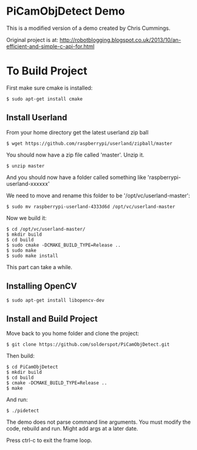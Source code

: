 PiCamObjDetect Demo
===================

This is a modified version of a demo created by Chris Cummings.

Original project is at: http://robotblogging.blogspot.co.uk/2013/10/an-efficient-and-simple-c-api-for.html

To Build Project
================


First make sure cmake is installed:

	$ sudo apt-get install cmake


Install Userland
----------------

From your home directory get the latest userland zip ball

	$ wget https://github.com/raspberrypi/userland/zipball/master

You should now have a zip file called 'master'. Unzip it.
 
	$ unzip master

And you should now have a folder called something like 'raspberrypi-userland-xxxxxx'

We need to move and rename this folder to be '/opt/vc/userland-master':

	$ sudo mv raspberrypi-userland-4333d6d /opt/vc/userland-master

Now we build it:

	$ cd /opt/vc/userland-master/
	$ mkdir build
	$ cd build
	$ sudo cmake -DCMAKE_BUILD_TYPE=Release ..
	$ sudo make
	$ sudo make install

This part can take a while.

Installing OpenCV
-----------------

	$ sudo apt-get install libopencv-dev

Install and Build Project
-------------------------

Move back to you home folder and clone the project:

	$ git clone https://github.com/solderspot/PiCamObjDetect.git

Then build:

	$ cd PiCamObjDetect
	$ mkdir build
	$ cd build
	$ cmake -DCMAKE_BUILD_TYPE=Release ..
	$ make

And run:

	$ ./pidetect
	
The demo does not parse command line arguments. You must modify the code, rebuild and run. Might add args at a later date.

Press ctrl-c to exit the frame loop. 
	
 



